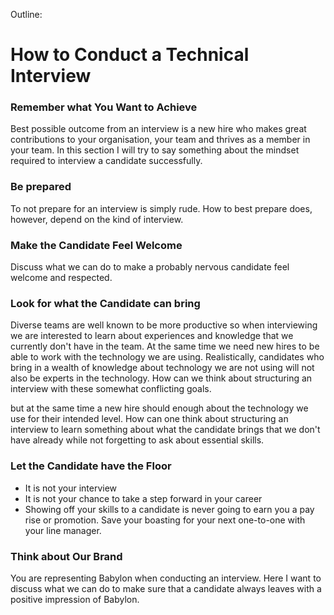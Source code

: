 Outline:

How to Conduct a Technical Interview
====================================

### Remember what You Want to Achieve
Best possible outcome from an interview is a new hire who makes great contributions to your organisation, your team and thrives as a member in your team. In this section I will try to say something about the mindset required to interview a candidate successfully.

### Be prepared
To not prepare for an interview is simply rude. How to best prepare does, however, depend on the kind of interview.

### Make the Candidate Feel Welcome
Discuss what we can do to make a probably nervous candidate feel welcome and respected.

### Look for what the Candidate can bring
Diverse teams are well known to be more productive so when interviewing we are interested to learn about experiences and knowledge that we currently don't have in the team. At the same time we need new hires to be able to work with the technology we are using. Realistically, candidates who bring in a wealth of knowledge about technology we are not using will not also be experts in the technology. How can we think about structuring an interview with these somewhat conflicting goals.

but at the same time a new hire should enough about the technology we use for their intended level. How can one think about structuring an interview to learn something about what the candidate brings that we don't have already while not forgetting to ask about essential skills.

###  Let the Candidate have the Floor
- It is not your interview
- It is not your chance to take a step forward in your career
- Showing off your skills to a candidate is never going to earn you a pay rise or promotion. Save your boasting for your next one-to-one with your line manager.

### Think about Our Brand
You are representing Babylon when conducting an interview. Here I want to discuss what we can do to make sure that a candidate always leaves with a positive impression of Babylon.
